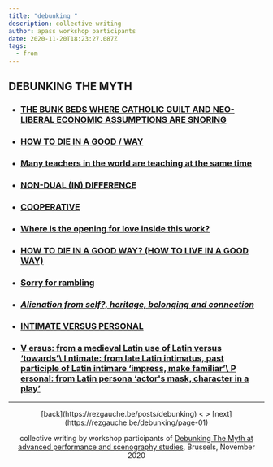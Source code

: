 ```yaml
---
title: "debunking "
description: collective writing
author: apass workshop participants
date: 2020-11-20T18:23:27.087Z
tags:
  - from
---
```

## DEBUNKING THE MYTH[](https://rezgauche.be/debunking/page-01/)

* ### [THE BUNK BEDS WHERE CATHOLIC GUILT AND NEO-LIBERAL ECONOMIC ASSUMPTIONS ARE SNORING](https://rezgauche.be/debunking/page-01/)
* ### [HOW TO DIE IN A GOOD / WAY](https://rezgauche.be/debunking/page-02/)
* ### [Many teachers in the world are teaching at the same time](https://rezgauche.be/debunking/page-03)
* ### [NON-DUAL (IN) DIFFERENCE](https://rezgauche.be/debunking/page-04)
* ### [COOPERATIVE](https://rezgauche.be/debunking/page-05)
* ### [Where is the opening for love inside this work?](https://rezgauche.be/debunking/page-06/)
* ### [HOW TO DIE IN A GOOD WAY? (HOW TO LIVE IN A GOOD WAY)](https://rezgauche.be/debunking/page-07)
* ### [Sorry for rambling](https://rezgauche.be/debunking/page-08/)
* ### [*Alienation from self?, heritage, belonging and connection*](https://rezgauche.be/debunking/page-09/)
* ### [INTIMATE VERSUS PERSONAL](https://rezgauche.be/debunking/page-10)
* ### [V ersus: from a medieval Latin use of Latin versus ‘towards’\ I ntimate: from late Latin intimatus, past participle of Latin intimare ‘impress, make familiar’\ P ersonal: from Latin persona ‘actor's mask, character in a play’](https://rezgauche.be/debunking/page-11/)

- - -

<div align="center">
[back](https://rezgauche.be/posts/debunking) < > [next](https://rezgauche.be/debunking/page-01)

collective writing by workshop participants of <a href="https://apass.be/debunking-the-myth/" target="_blank">Debunking The Myth at advanced performance and scenography studies<a/>, Brussels, November 2020
